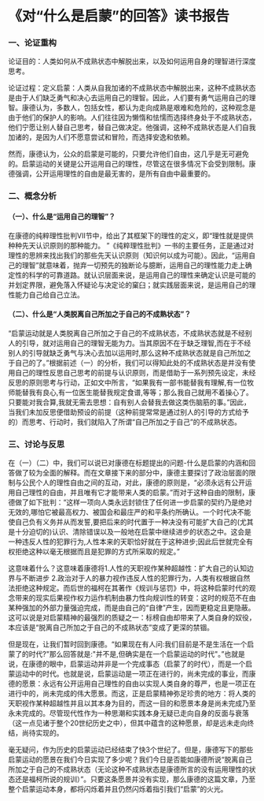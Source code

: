 # 《对“什么是启蒙”的回答》读书报告
### 一、论证重构
论证目的：人类如何从不成熟状态中解脱出来，以及如何运用自身的理智进行深度思考。

论证过程：定义启蒙：人类从自我加诸的不成熟状态中解脱出来，这种不成熟状态是由于人们缺乏勇气和决心去运用自己的理智。因此，人们要有勇气运用自己的理智。康德认为，多数人，包括女性，都认为走向成熟是艰难和危险的，这种观念是由于他们的保护人的影响。人们往往因为懒惰和怯懦而选择终身处于不成熟状态，他们宁愿让别人替自己思考，替自己做决定。他强调，这种不成熟状态是人们自我加诸的，是因为人们不愿意尝试和冒险，而选择安逸和依赖。

然而，康德认为，公众的启蒙是可能的，只要允许他们自由，这几乎是无可避免的。启蒙运动的关键是公开运用自己的理性，尽管这在很多情况下会受到限制。康德强调，公开运用理性的自由是最无害的，是所有自由中最重要的。


### 二、概念分析
#### （一）、什么是“运用自己的理智”？
在康德的纯粹理性批判VII节中，给出了其框架下的理性的定义，即“理性就是提供种种先天认识原则的那种能力。 ”《纯粹理性批判》一书的主要任务，正是通过对理性的思辨来找出我们的那些先天认识原则（知识何以成为可能）。因此，“运用自己的理智”就意味着，抛弃一切预先的独断论与臆断，运用自己的理性能力走上确定性的科学的可靠道路。就认识层面来说，是运用自己的理性来确定认识是可能的并划定界限，避免落入怀疑论与决定论的窠臼；就实践层面来说，是运用自己的理性能力自己给自己立法。


#### （二）、什么是“人类脱离自己所加之于自己的不成熟状态”？
“启蒙运动就是人类脱离自己所加之于自己的不成熟状态，不成熟状态就是不经别人的引导，就对运用自己的理智无能为力。当其原因不在于缺乏理智,而在于不经别人的引导就缺乏勇气与决心去加以运用时,那么这种不成熟状态就是自己所加之于自己的了。”根据前述（一）的分析，我们可以得知此处的不成熟状态是并没有使用自己的理性反思自己思考的前提与认识原则，而是借助于一系列预先设定，未经反思的原则思考与行动，正如文中所言，“如果我有一部书能替我有理解,有一位牧师能替我有良心,有一位医生能替我规定食谱,等等；那么我自己就用不着操心了。只要能对我合算,我就无需去思想：自有别人会替我去做这类伤脑筋的事。”因此，当我们未加反思便借助预设的前提（这种前提常常是通过别人的引导的方式给予的）而思考、行动时，我们就陷入了所谓“自己所加之于自己”的不成熟状态。


### 三、讨论与反思
在（一）（二）中，我们可以说已对康德在标题提出的问题-什么是启蒙的内涵和回答做了较为全面的解释。而在文章接下来的部分中，康德主要探讨了政治层面的限制与公民个人的理性自由之间的互动，对此，康德的原则是，“必须永远有公开运用自己理性的自由，并且唯有它才能带来人类的启蒙。”而对于这种自由的限制，康德做了如下批判：“这样一项向人类永远封锁住了任何进一步启蒙的契约乃是绝对无效的,哪怕它被最高权力、被国会和最庄严的和平条约所确认。一个时代决不能使自己负有义务并从而发誓,要把后来的时代置于一种决没有可能扩大自己的(尤其是十分迫切的)认识、清除错误以及一般地在启蒙中继续进步的状态之中。这会是一种违反人性的犯罪行为,人性本来的天职恰好就在于这种进步;因此后世就完全有权拒绝这种以毫无根据而且是犯罪的方式所采取的规定。”

这意味着什么？这意味着康德将1.人性的天职视作某种超越性：扩大自己的认知边界与不断进步 2.政治对于人的暴力视作违反人性的犯罪行为，人类有权根据自然法拒绝这种规定。而后世的福柯在其著作《规训与惩罚》中，将这种启蒙时代的观念带来的现实后果视作权力运作机制由暴力性向规训性的转变：这时的规范不在由某种强加的外部力量强迫完成，而是由自己的“自律”产生，因而更稳定且更隐蔽。这可以说是对启蒙精神的最强烈的质疑之一：标榜自由却带来了人类自身的奴役，本应该是“脱离自己所加之于自己的不成熟状态”变成了更深的禁锢。

但是现在，让我们暂时回到康德。“如果现在有人问:我们目前是不是生活在一个启蒙了的时代?"那么回答就是:"并不是,但确实是在一个启蒙运动的时代"。”也就是说，在康德的眼中，启蒙运动并非是一个完成事态（启蒙了的时代），而是一个启蒙运动中的时代。也就是说，启蒙运动是一项正在进行的，尚未完成的事业，而康德的愿景：永远有公开运用自己理性的自由以实现人类自身的尊严，也是一项正在进行中的，尚未完成的伟大愿景。而这，正是启蒙精神弥足珍贵的地方：将人类的天职视作某种超越性并且以其本身为目的，而这一目的和愿景本身是尚未完成乃至永未完成的。尽管现代性作为一种思潮和实践本身无疑已走向自身的反面与衰落（这一点见诸于整个20世纪历史之中），但其中蕴含的这种愿景，却是远未走向终结，尚待实现的。

毫无疑问，作为历史的启蒙运动已经结束了快3个世纪了。但是，康德写下的那些启蒙运动的愿景在我们今日实现了多少呢？我们今日是否能如康德所说“脱离自己所加之于自己的不成熟状态（无论这种不成熟状态是康德所言的没有运用理性的状态还是福柯所说的规训）”。只要这条愿景并没有实现，那么康德的这篇文章，乃至整个启蒙运动本身，都将闪烁着并且仍然闪烁着指引我们“启蒙”的火光。
